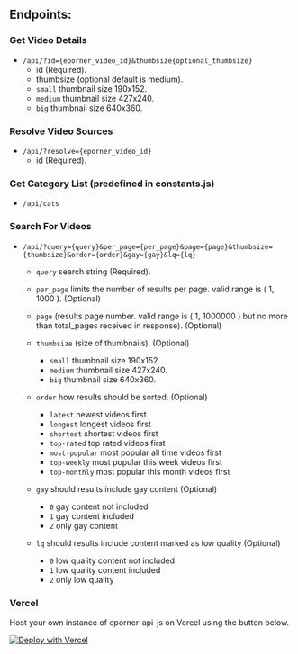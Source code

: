 ## Endpoints:
  ### Get Video Details
  - `/api/?id={eporner_video_id}&thumbsize{optional_thumbsize}`
    -  id (Required).
    -  thumbsize (optional default is medium).
      - `small` thumbnail size 190x152.
      - `medium` thumbnail size 427x240.
      - `big` thumbnail size 640x360.

  ### Resolve Video Sources
  - `/api/?resolve={eporner_video_id}`
    -  id (Required).

  ### Get Category List (predefined in constants.js)
  - `/api/cats`

  ### Search For Videos
  - `/api/?query={query}&per_page={per_page}&page={page}&thumbsize={thumbsize}&order={order}&gay={gay}&lq={lq}`
    - `query` search string (Required).
      
    - `per_page` limits the number of results per page. valid range is ( 1, 1000 ). (Optional)
      
    - `page` (results page number. valid range is ( 1, 1000000 ) but no more than total_pages received in response). (Optional)
    
    -  `thumbsize` (size of thumbnails). (Optional)
       -  `small` thumbnail size 190x152.
       - `medium` thumbnail size 427x240.
       - `big` thumbnail size 640x360.
    
    - `order` how results should be sorted. (Optional)
      - `latest` newest videos first
      - `longest` longest videos first
      - `shortest` shortest videos first
      - `top-rated` top rated videos first
      - `most-popular` most popular all time videos first
      - `top-weekly` most popular this week videos first
      - `top-monthly` most popular this month videos first
     
    - `gay` should results include gay content (Optional)
      - `0` gay content not included
      - `1` gay content included
      - `2` only gay content
        
    - `lq` should results include content marked as low quality (Optional)
      - `0` low quality content not included
      - `1` low quality content included
      - `2` only low quality

### Vercel
Host your own instance of eporner-api-js on Vercel using the button below.

[![Deploy with Vercel](https://vercel.com/button)](https://vercel.com/new/clone?repository-url=https%3A%2F%2Fgithub.com%2FInside4ndroid%2Feporner-api-js)
